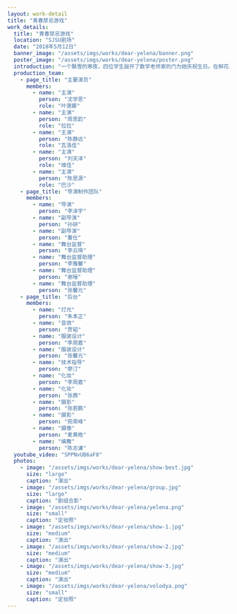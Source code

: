 ```yaml
---
layout: work-detail
title: "青春禁忌游戏"
work_details:
  title: "青春禁忌游戏"
  location: "SJSU剧场"
  date: "2018年5月12日"
  banner_image: "/assets/imgs/works/dear-yelena/banner.png"
  poster_image: "/assets/imgs/works/dear-yelena/poster.png"
  introduction: "一个飘雪的寒夜，四位学生敲开了数学老师家的门为她庆祝生日。在鲜花与香槟中，一个大胆而缜密的计划徐徐拉开帷幕。一次次善与恶的激烈碰撞，让这场“游戏”不可避免地走向失控。道德与人性的外皮逐渐褪去，究竟谁才是这场漫长而荒诞的游戏中最后的赢家？"
  production_team:
    - page_title: "主要演员"
      members:
        - name: "主演"
          person: "沈学思"
          role: "叶莲娜"
        - name: "主演"
          person: "周思韵"
          role: "拉拉"
        - name: "主演"
          person: "陈静远"
          role: "瓦洛佳"
        - name: "主演"
          person: "刘天泽"
          role: "维佳"
        - name: "主演"
          person: "陈思源"
          role: "巴沙"
    - page_title: "导演制作团队"
      members:
        - name: "导演"
          person: "李泽宇"
        - name: "副导演"
          person: "孙研"
        - name: "副导演"
          person: "董仕"
        - name: "舞台监督"
          person: "李云琦"
        - name: "舞台监督助理"
          person: "李雅馨"
        - name: "舞台监督助理"
          person: "谢瑨"
        - name: "舞台监督助理"
          person: "张馨元"
    - page_title: "后台"
      members:
        - name: "灯光"
          person: "朱本正"
        - name: "音效"
          person: "贾韬"
        - name: "服装设计"
          person: "李周嘉"
        - name: "服装设计"
          person: "张馨元"
        - name: "技术指导"
          person: "廖汀"
        - name: "化妆"
          person: "李周嘉"
        - name: "化妆"
          person: "张茜"
        - name: "摄影"
          person: "张若鹏"
        - name: "摄影"
          person: "苑荣峰"
        - name: "摄像"
          person: "麦黄皓"
        - name: "编舞"
          person: "陈志谦"
  youtube_video: "SPPNvUB6aF8"
  photos:
    - image: "/assets/imgs/works/dear-yelena/show-best.jpg"
      size: "large"
      caption: "演出"
    - image: "/assets/imgs/works/dear-yelena/group.jpg"
      size: "large"
      caption: "剧组合影"
    - image: "/assets/imgs/works/dear-yelena/yelena.png"
      size: "small"
      caption: "定妆照"
    - image: "/assets/imgs/works/dear-yelena/show-1.jpg"
      size: "medium"
      caption: "演出"
    - image: "/assets/imgs/works/dear-yelena/show-2.jpg"
      size: "medium"
      caption: "演出"
    - image: "/assets/imgs/works/dear-yelena/show-3.jpg"
      size: "medium"
      caption: "演出"
    - image: "/assets/imgs/works/dear-yelena/volodya.png"
      size: "small"
      caption: "定妆照"
---
```

